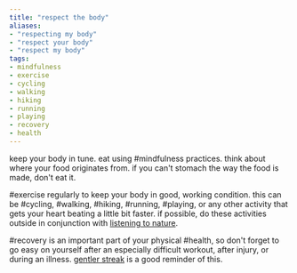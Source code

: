 ```yaml
---
title: "respect the body"
aliases:
- "respecting my body"
- "respect your body"
- "respect my body"
tags:
- mindfulness
- exercise
- cycling
- walking
- hiking
- running
- playing
- recovery
- health
---
```


keep your body in tune. eat using #mindfulness practices. think about where your food originates from. if you can't stomach the way the food is made, don't eat it.

#exercise regularly to keep your body in good, working condition. this can be #cycling, #walking, #hiking, #running, #playing, or any other activity that gets your heart beating a little bit faster. if possible, do these activities outside in conjunction with [listening to nature](listen%20to%20nature.md).

#recovery is an important part of your physical #health, so don't forget to go easy on yourself after an especially difficult workout, after injury, or during an illness. [gentler streak](https://gentler.app/) is a good reminder of this.